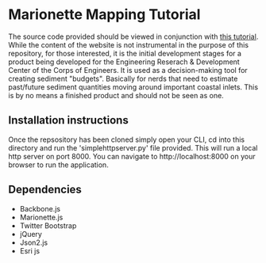 # Marionette Mapping Tutorial

The source code provided should be viewed in conjunction with [this tutorial](http://rgeob.com/blog/2013/03/19/marionette-inlets). While the content of the website is not instrumental in the purpose of this repository, for those interested, it is the initial development stages for a product being developed for the Engineering Reserach & Development Center of the Corps of Engineers. It is used as a decision-making tool for creating sediment "budgets". Basically for nerds that need to estimate past/future sediment quantities moving around important coastal inlets. This is by no means a finished product and should not be seen as one.

## Installation instructions

Once the repsository has been cloned simply open your CLI, cd into this directory and run the 'simplehttpserver.py' file provided. This will run a local http server on port 8000. You can navigate to http://localhost:8000 on your browser to run the application.

## Dependencies
- Backbone.js
- Marionette.js
- Twitter Bootstrap
- jQuery
- Json2.js
- Esri js
